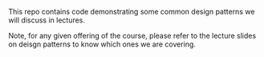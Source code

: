 This repo contains code demonstrating some common design patterns we will discuss in lectures.

Note, for any given offering of the course, please refer to the lecture slides on deisgn patterns
to know which ones we are covering.
